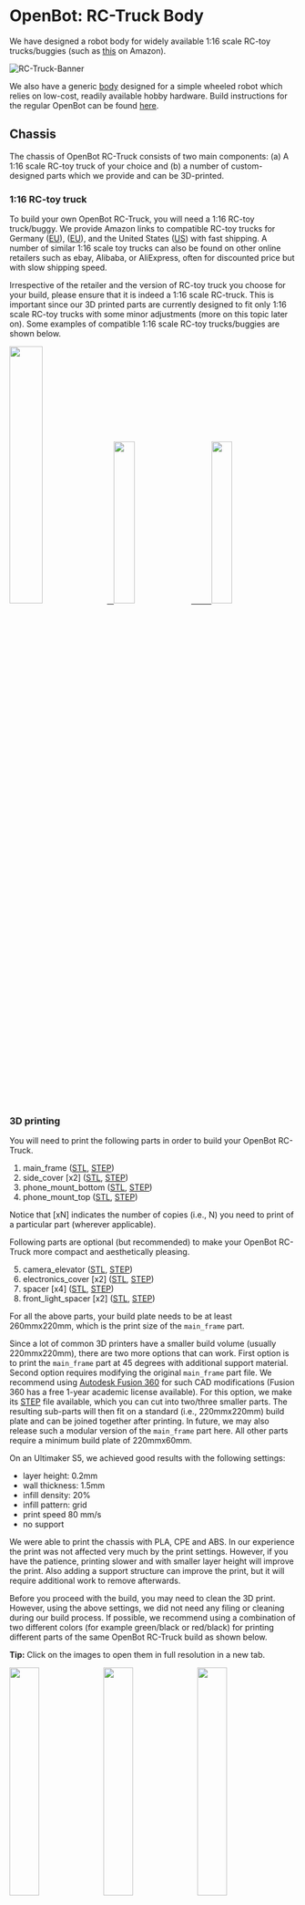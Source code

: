 # OpenBot: RC-Truck Body

<!---
<p align="center">
  <span>English</span> |
  <a href="README_CN.md">简体中文</a>
</p>
--->

We have designed a robot body for widely available 1:16 scale RC-toy trucks/buggies (such as [this](https://www.amazon.de/dp/B00M3J7DJW) on Amazon).

![RC-Truck-Banner](/docs/images/rc-truck-banner.jpg)

We also have a generic [body](/body/) designed for a simple wheeled robot which relies on low-cost, readily available hobby hardware. Build instructions for the regular OpenBot can be found [here](/body/README.md). 

## Chassis

The chassis of OpenBot RC-Truck consists of two main components: (a) A 1:16 scale RC-toy truck of your choice and (b) a number of custom-designed parts which we provide and can be 3D-printed.

### 1:16 RC-toy truck

To build your own OpenBot RC-Truck, you will need a 1:16 RC-toy truck/buggy. We provide Amazon links to compatible RC-toy trucks for Germany ([EU](https://www.amazon.de/dp/B00M3J7DJW)), ([EU](https://www.amazon.de/dp/B088FGVYNW)), and the United States ([US](https://www.amazon.com/gp/product/B09C8XMPQ9)) with fast shipping. A number of similar 1:16 scale toy trucks can also be found on other online retailers such as ebay, Alibaba, or AliExpress, often for discounted price but with slow shipping speed. 

Irrespective of the retailer and the version of RC-toy truck you choose for your build, please ensure that it is indeed a 1:16 scale RC-truck. This is important since our 3D printed parts are currently designed to fit only 1:16 scale RC-toy trucks with some minor adjustments (more on this topic later on). Some examples of compatible 1:16 scale RC-toy trucks/buggies are shown below.

<p float="left">
  <a href="https://www.amazon.de/dp/B00M3J7DJW" target="_blank"> <img src="/docs/images/rc_toy_1.jpg" width="34%" /> &nbsp
  </a>
  <a href="https://www.amazon.com/gp/product/B09C8XMPQ9" target="_blank"> <img src="/docs/images/rc_toy_2.jpg" width="27%" /> &nbsp &nbsp &nbsp &nbsp
  </a>
  <a href="https://www.amazon.de/dp/B088FGVYNW" target="_blank"> <img src="/docs/images/rc_toy_3.jpg" width="27%" />
  </a>
</p>


### 3D printing

You will need to print the following parts in order to build your OpenBot RC-Truck.

1) main_frame ([STL](/body/cad/rc_truck_body/main_frame.stl), [STEP](/body/cad/rc_truck_body/main_frame.stp))
2) side_cover \[x2\] ([STL](/body/cad/rc_truck_body/side_cover.stl), [STEP](/body/cad/rc_truck_body/side_cover.stp))
3) phone_mount_bottom ([STL](/body/cad/phone_mount/phone_mount_bottom.stl), [STEP](/body/cad/phone_mount/phone_mount_bottom.stp))
4) phone_mount_top ([STL](/body/cad/phone_mount/phone_mount_top.stl), [STEP](/body/cad/phone_mount/phone_mount_top.stp))

Notice that \[xN\] indicates the number of copies (i.e., N) you need to print of a particular part (wherever applicable).

Following parts are optional (but recommended) to make your OpenBot RC-Truck more compact and aesthetically pleasing.

5) camera_elevator ([STL](/body/cad/rc_truck_body/camera_elevator.stl), [STEP](/body/cad/rc_truck_body/camera_elevator.stp))
6) electronics_cover \[x2\] ([STL](/body/cad/rc_truck_body/electronics_cover.stl), [STEP](/body/cad/rc_truck_body/electronics_cover.stp))
7) spacer \[x4\] ([STL](/body/cad/rc_truck_body/spacer.stl), [STEP](/body/cad/rc_truck_body/spacer.stp))
8) front_light_spacer \[x2\] ([STL](/body/cad/rc_truck_body/front_light_spacer.stl), [STEP](/body/cad/rc_truck_body/front_light_spacer.stp))

For all the above parts, your build plate needs to be at least 260mmx220mm, which is the print size of the ```main_frame``` part.

Since a lot of common 3D printers have a smaller build volume (usually 220mmx220mm), there are two more options that can work. 
First option is to print the ```main_frame``` part at 45 degrees with additional support material. 
Second option requires modifying the original ```main_frame``` part file. We recommend using [Autodesk Fusion 360](https://www.autodesk.com/products/fusion-360/overview) for such CAD modifications (Fusion 360 has a free 1-year academic license available). 
For this option, we make its [STEP](/body/cad/rc_truck_body/main_frame.stp) file available, which you can cut into two/three smaller parts. 
The resulting sub-parts will then fit on a standard (i.e., 220mmx220mm) build plate and can be joined together after printing. 
In future, we may also release such a modular version of the ```main_frame``` part here. All other parts require a minimum build plate of 220mmx60mm.

On an Ultimaker S5, we achieved good results with the following settings:

- layer height: 0.2mm
- wall thickness: 1.5mm
- infill density: 20%
- infill pattern: grid
- print speed 80 mm/s
- no support

We were able to print the chassis with PLA, CPE and ABS. In our experience the print was not affected very much by the print settings. However, if you have the patience, printing slower and with smaller layer height will improve the print. Also adding a support structure can improve the print, but it will require additional work to remove afterwards.

Before you proceed with the build, you may need to clean the 3D print. However, using the above settings, we did not need any filing or cleaning during our build process. If possible, we recommend using a combination of two different colors (for example green/black or red/black) for printing different parts of the same OpenBot RC-Truck build as shown below. 

**Tip:** Click on the images to open them in full resolution in a new tab.

<p float="left">
  <img src="/docs/images/3d_print_rc_1.png" width="32%" />
  <img src="/docs/images/3d_print_rc_2.png" width="32%" /> 
  <img src="/docs/images/3d_print_rc_3.png" width="32%" />
</p>


## Assembly

While it is possible to build your OpenBot RC-Truck with a DIY approach similar to the regular OpenBot (see DIY build components and instructions for OpenBot [here](/body/README.md)), we recommend using the OpenBot [custom PCB](/body/pcb) for building and assembling the OpenBot RC-Truck. This option is recommended if you desire a cleaner build or want to build multiple OpenBot RC-Trucks. An additional advantage of using our [custom PCB](/body/pcb) is that you can use the same components to build and switch between different OpenBot bodies.

### Bill of materials

OpenBot RC-Truck mainly relies on readily available hobby electronics. We provide Amazon links for Germany (EU) and the United States (US) with fast shipping. If you have the patience to wait a bit longer, you can also get the components a lot cheaper from AliExpress (AE). You will need the following components.

#### Required components

- 1x RC-toy truck/buggy ([EU](https://www.amazon.de/dp/B00M3J7DJW), [EU](https://www.amazon.de/dp/B088FGVYNW), [US](https://www.amazon.com/gp/product/B09C8XMPQ9))
- 1x Arduino Nano ([EU](https://www.amazon.de/dp/B01MS7DUEM), [US](https://www.amazon.com/dp/B00NLAMS9C), [AE](https://www.aliexpress.com/item/32866959979.html))
- 1x OpenBot [Custom PCB](/body/pcb)
- 1x USB OTG cable ([EU](https://www.amazon.de/gp/product/B075M4CQHZ) ,[US](https://www.amazon.com/dp/B07LBHKTMM), [AE](https://www.aliexpress.com/item/10000330515850.html))
- 1x spring or rubber band ([EU](https://www.amazon.de/gp/product/B01N30EAZO/), [US](https://www.amazon.com/dp/B008RFVWU2), [AE](https://www.aliexpress.com/item/33043769059.html))
- 6x M3x25 screw ([EU](https://www.amazon.de/dp/B07KFL3SSV), [US](https://www.amazon.com/dp/B07WJL3P3X), [AE](https://www.aliexpress.com/item/4000173341865.html))
- 6x M3 nut ([EU](https://www.amazon.de/dp/B07JMF3KMD), [US](https://www.amazon.com/dp/B071NLDW56), [AE](https://www.aliexpress.com/item/32977174437.html))
- Dupont cables ([EU](https://www.amazon.de/dp/B07KYHBVR7), [US](https://www.amazon.com/dp/B07GD2BWPY), [AE](https://www.aliexpress.com/item/4000766001685.html))

#### Optional components

- 1x Ultrasonic Sensor ([EU](https://www.amazon.de/dp/B00LSJWRXU), [US](https://www.amazon.com/dp/B0852V181G/), [AE](https://www.aliexpress.com/item/32713522570.html))
- 2x On/Off Switch ([EU](https://www.amazon.de/dp/B07QB22J62), [US](https://www.amazon.com/dp/B01N2U8PK0), [AE](https://www.aliexpress.com/item/1000005699023.html))
- 4x Orange LED 5mm ([EU](https://www.amazon.de/gp/product/B01NCL0UTQ), [US](https://www.amazon.com/dp/B077XD7MVB), [AE](https://www.aliexpress.com/item/4000329069943.html))
- 4x Red LED 5mm ([EU](https://www.amazon.de/dp/B083HN3CLY), [US](https://www.amazon.com/dp/B077X95F7C), [AE](https://www.aliexpress.com/item/4000329069943.html))
- 2x White LED lamps ([EU](https://www.amazon.de/-/en/gp/product/B06XTQSZDX), [US](https://www.amazon.com/gp/product/B01N2UPAD8), [AE](https://de.aliexpress.com/item/1005002991235830.html))
- Variable Resistors for LEDs ([EU](https://www.amazon.de/gp/product/B081TXJJGV), [US](https://www.amazon.com/dp/B0711MB4TL), [AE](https://de.aliexpress.com/item/1005003610664176.html))


### Build instructions

**Tip:** Click on the images to open them in full resolution in a new tab.

1. Disassemble the RC-toy truck. Remove its top cover and unscrew the four mouting pins from the base as shown in the figures below. Keep all four mounting pins and their respective screws safe, since you will be using them to mount the ```main_frame``` onto the RC-Truck body after all the wiring is done. All compatible RC-toy trucks come with two motors: one for throttle and the other for steering, a speed controller (with a built-in 5-7V UBEC) for the throttle motor, and a 2S 7.4V LiPo battery pack. Unmount and remove the battery pack from the base of the truck and recharge it with the charger that came with the truck. Expose/losen the wire connectors for both motors as well as the UBEC output from the speed controller. In our case, the UBEC output was 6V.
    <p float="left">
      <img src="/docs/images/rc_truck_disassembly_1.JPG" width="32%" />
      <img src="/docs/images/rc_truck_disassembly_2.JPG" width="32%" /> 
      <img src="/docs/images/rc_truck_disassembly_3.JPG" width="32%" />
    </p>
2. Notice that the two dimensions d1 amd d2 (as shown below) on the ```main_frame``` are dependent on the model of the RC-toy truck used. We designed our ```main_frame``` part for [this](https://www.amazon.de/dp/B00M3J7DJW) RC-toy truck model. Based on what (1:16 scale) truck you use, you may need to adjust these dimensions slightly using the ```main_frame``` [STEP](/body/cad/rc_truck_body/main_frame.stp) file. We recommend using [Autodesk Fusion 360](https://www.autodesk.com/products/fusion-360/overview) for such CAD modifications (Fusion 360 has a free 1-year academic license available). Also, note that the small wedge/triangle on the ```main_frame``` represents the forward direction.
    <p float="left">
      <img src="/docs/images/main-frame-dimensions.png" width="32%" />
      <img src="/docs/images/main-frame-direction.png" width="32%" />
    </p>   
3. (Optional) Install the ON/OFF switch for powering the robot. You can simply do this by cutting the positive wire that goes from speed controller to the battery and soldering the switch in-between the two split parts. Please ensure that the switch connectors are insulated via shrink tube or electric tape and the power cable is long enough that the switch can fit through the rectangular opening on the back side of the ```main_frame``` after assembly (see the figure below).
    <p float="left">
      <img src="/docs/images/main-frame-switch.png" width="32%" />
      <img src="/docs/images/switch-power.jpg" width="32%" />
    </p>
4. (Optional) Install the ultrasonic sensor through the front grill of the ```main_frame```. You can use hot glue to keep it in place if needed. Gently push the connector into a straight position before putting it in place. This will make accessing the connector easier after assembly. Run the dupont cables from the ultrasonic connector all the way back to the rectangular opening on the back side of the ```main_frame```.
    <p float="left">
      <img src="/docs/images/install-ultrasonic-1.png" width="32%" />
      <img src="/docs/images/ultrasonic-sensor.jpg" width="32%" />
      <img src="/docs/images/install-ultrasonic-2.png" width="32%" />
    </p>
5. (Optional) Install the orange LEDs for the indicator signals both at front and back of the ```main_frame```. You can use hot glue to keep them in place if needed. For each side i.e., left and right, you need to connect the front and back LEDs in parallel. To achieve this, simply connect their positive and negative terminals together respectively. Similar to the ultrasonic sensor cable, run the postive and negative dupont cables from both left and right indicator signals all the way back to the rectangular opening on the back side of the ```main_frame```. There these will connect to their respective indicator signal pins (both +ve and -ve) on the PCB. 
    <p float="left">
      <img src="/docs/images/insert-leds-orange-1.png" width="32%" />
      <img src="/docs/images/orange-led.jpg" width="32%" />
      <img src="/docs/images/insert-leds-orange-2.png" width="32%" />
    </p>
**Tip:** To avoid cluttering and potential grounding mistakes during wiring, it is recommended to form a unified ground loop for the negative terminals of all the LEDs. This simply means running a wire underneath the ```main_frame``` which connects all the negative terminals of the LEDs. This ground can then be connected to the microcontroller ground pin using a single dupont cable, which is run to the rectangular opening on the back side of the ```main_frame```.

6. (Optional) Install the front big-LED lamps. You can use hot glue to keep the base in place and screw the lamp into its respective base through the front opening on each side. Connect both front LED lamps in parallel by connecting their positive and negative terminals together respectively. Since these lamps operate on 6V, you can connect them directly to the UBEC output by their positive terminals. Connect the negative terminals to the ground loop (see the tip above).
    <p float="left">
      <img src="/docs/images/led-lamp.jpg" width="32%" />
      <img src="/docs/images/insert-lamps-1.png" width="32%" />
      <img src="/docs/images/led-lamp-wiring.jpg" width="32%" />
    </p>
7. (Optional) Install the Red LEDs for rear lights. You can use hot glue to keep them in place if needed. Connect all four Red LEDs in parallel; i.e., connect their positive and negative terminals together repectively. The negative terminals will go to the ground, while the positive terminals will be collectively connected to the UBEC output via an appropriate voltage divider (see the next step for details on voltage divider). 
    <p float="left">
      <img src="/docs/images/insert-leds-red.png" width="32%" />
    </p>
8. (Optional) Install the voltage divider for rear Red LEDs. Most color LEDs (e.g. Red, Orange, Yellow etc.) operate on 2-3V and not the traditional 5V, which is the normal operating voltage of the microcontroller. Therefore, a voltage divider is needed in order to operate these LEDs safely. For indicator signals, we already have a built-in voltage divider in our custom PCB. So, you donot need to do anything for using the indicator signal (i.e., orange) LEDs. However, if you choose to add rear light i.e., Red LEDs as well, then an external voltage divider is required for them. We recommend using a variable resistor of 10k<span>&#8486 or higher for making your voltage divider. Based on your UBEC output voltage (6V in our case), you need to set up a voltage divider with 2-3V output. This can be done by applying the UBEC output on the external ends of the resistor and by turning the screw on its top and monitoring the output voltage using a digital multimeter in between the ground and the middle terminal (see figure below). Once the output voltage of the variable resistance i.e., the voltage divider is set to the appropriate 2-3V range, lock its screw in place using some hot glue and fix its position underneath the ```main_frame``` in a convenient position.
    <p float="left">
      <img src="/docs/images/insert-red-leds.png" width="32%" />
    </p>
9. (Optional) You can also use a second ON/OFF switch for turning the front and rear LEDs ON and OFF. Please follow instructions in Step 3 to install a switch for this purpose.
10. Mount the bottom of the phone mount to the ```main_frame``` using two M3x25 screws and nuts. (Optional) You can insert one or more camera_elevators in between if you would like to adjust the height of your phone mount. In that case, you will need M3x35 or longer screws to mount the phone mount.
    <p float="left">
      <img src="/docs/images/blah.jpg" width="32%" />
      <img src="/docs/images/blah.jpg" width="32%" /> 
      <img src="/docs/images/blah.jpg" width="32%" />
    </p>
10. Insert the top of the phone mount and install the spring or rubber band.
    <p float="left">
      <img src="/docs/images/blah.jpg" width="32%" />
      <img src="/docs/images/blah.jpg" width="32%" /> 
    </p>
11. Mount the PCB with four M3x25 screws and nuts with spacers in between. 
    <p float="left">
      <img src="/docs/images/blah.jpg" width="32%" />
      <img src="/docs/images/blah.jpg" width="32%" /> 
      <img src="/docs/images/blah.jpg" width="32%" />
    </p>
12. Connect all the wires (add details)
13. Connect the battery pack and keep in place with a velcro.
14. Put on the side and front and back covers.
15. Add details and images!!


## Next

Flash the [Arduino Firmware](/firmware/README.md)


